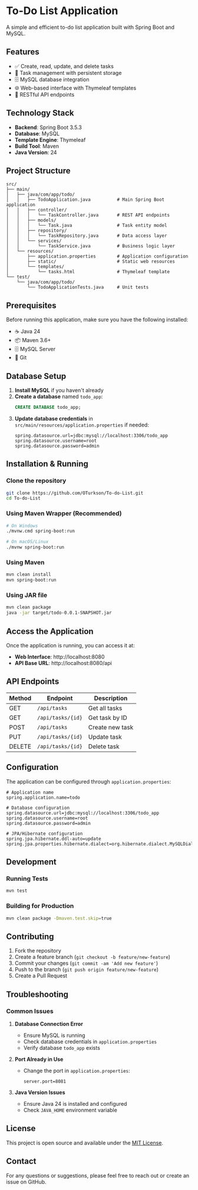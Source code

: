 # To-Do List Application

A simple and efficient to-do list application built with Spring Boot and MySQL.

## Features

- ✅ Create, read, update, and delete tasks
- 📝 Task management with persistent storage
- 🗄️ MySQL database integration
- 🌐 Web-based interface with Thymeleaf templates
- 🚀 RESTful API endpoints

## Technology Stack

- **Backend**: Spring Boot 3.5.3
- **Database**: MySQL
- **Template Engine**: Thymeleaf
- **Build Tool**: Maven
- **Java Version**: 24

## Project Structure

```
src/
├── main/
│   ├── java/com/app/todo/
│   │   ├── TodoApplication.java          # Main Spring Boot application
│   │   ├── controller/
│   │   │   └── TaskController.java       # REST API endpoints
│   │   ├── models/
│   │   │   └── Task.java                 # Task entity model
│   │   ├── repository/
│   │   │   └── TaskRepository.java       # Data access layer
│   │   └── services/
│   │       └── TaskService.java          # Business logic layer
│   └── resources/
│       ├── application.properties        # Application configuration
│       ├── static/                       # Static web resources
│       └── templates/
│           └── tasks.html                # Thymeleaf template
└── test/
    └── java/com/app/todo/
        └── TodoApplicationTests.java     # Unit tests
```

## Prerequisites

Before running this application, make sure you have the following installed:

- ☕ Java 24
- 📦 Maven 3.6+
- 🗄️ MySQL Server
- 🔧 Git

## Database Setup

1. **Install MySQL** if you haven't already
2. **Create a database** named `todo_app`:
   ```sql
   CREATE DATABASE todo_app;
   ```
3. **Update database credentials** in `src/main/resources/application.properties` if needed:
   ```properties
   spring.datasource.url=jdbc:mysql://localhost:3306/todo_app
   spring.datasource.username=root
   spring.datasource.password=admin
   ```

## Installation & Running

### Clone the repository
```bash
git clone https://github.com/OTurkson/To-do-List.git
cd To-do-List
```

### Using Maven Wrapper (Recommended)
```bash
# On Windows
./mvnw.cmd spring-boot:run

# On macOS/Linux
./mvnw spring-boot:run
```

### Using Maven
```bash
mvn clean install
mvn spring-boot:run
```

### Using JAR file
```bash
mvn clean package
java -jar target/todo-0.0.1-SNAPSHOT.jar
```

## Access the Application

Once the application is running, you can access it at:
- **Web Interface**: http://localhost:8080
- **API Base URL**: http://localhost:8080/api

## API Endpoints

| Method | Endpoint | Description |
|--------|----------|-------------|
| GET    | `/api/tasks` | Get all tasks |
| GET    | `/api/tasks/{id}` | Get task by ID |
| POST   | `/api/tasks` | Create new task |
| PUT    | `/api/tasks/{id}` | Update task |
| DELETE | `/api/tasks/{id}` | Delete task |

## Configuration

The application can be configured through `application.properties`:

```properties
# Application name
spring.application.name=todo

# Database configuration
spring.datasource.url=jdbc:mysql://localhost:3306/todo_app
spring.datasource.username=root
spring.datasource.password=admin

# JPA/Hibernate configuration
spring.jpa.hibernate.ddl-auto=update
spring.jpa.properties.hibernate.dialect=org.hibernate.dialect.MySQLDialect
```

## Development

### Running Tests
```bash
mvn test
```

### Building for Production
```bash
mvn clean package -Dmaven.test.skip=true
```

## Contributing

1. Fork the repository
2. Create a feature branch (`git checkout -b feature/new-feature`)
3. Commit your changes (`git commit -am 'Add new feature'`)
4. Push to the branch (`git push origin feature/new-feature`)
5. Create a Pull Request

## Troubleshooting

### Common Issues

1. **Database Connection Error**
   - Ensure MySQL is running
   - Check database credentials in `application.properties`
   - Verify database `todo_app` exists

2. **Port Already in Use**
   - Change the port in `application.properties`:
     ```properties
     server.port=8081
     ```

3. **Java Version Issues**
   - Ensure Java 24 is installed and configured
   - Check `JAVA_HOME` environment variable

## License

This project is open source and available under the [MIT License](LICENSE).

## Contact

For any questions or suggestions, please feel free to reach out or create an issue on GitHub.
